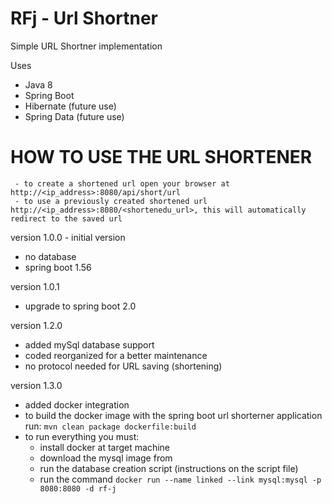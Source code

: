 # RFj - Url Shortner
Simple URL Shortner implementation

Uses
   + Java 8
   + Spring Boot
   + Hibernate (future use)
   + Spring Data (future use)

     
 # HOW TO USE THE URL SHORTENER
 
     - to create a shortened url open your browser at http://<ip_address>:8080/api/short/url
     - to use a previously created shortened url http://<ip_address>:8080/<shortenedu_url>, this will automatically redirect to the saved url
     
version 1.0.0 - initial version
   - no database
   - spring boot 1.56

version 1.0.1 
   - upgrade to spring boot 2.0

version 1.2.0
   - added mySql database support
   - coded reorganized for a better maintenance
   - no protocol needed for URL saving (shortening)


version 1.3.0
   - added docker integration
   - to build the docker image with the spring boot url  shorterner application run: `mvn clean package dockerfile:build`
   - to run everything you must:
     - install docker at target machine
     - download the mysql image from 
     - run the database creation script (instructions on the script file)
     - run the command `docker run --name linked --link mysql:mysql -p 8080:8080 -d rf-j`